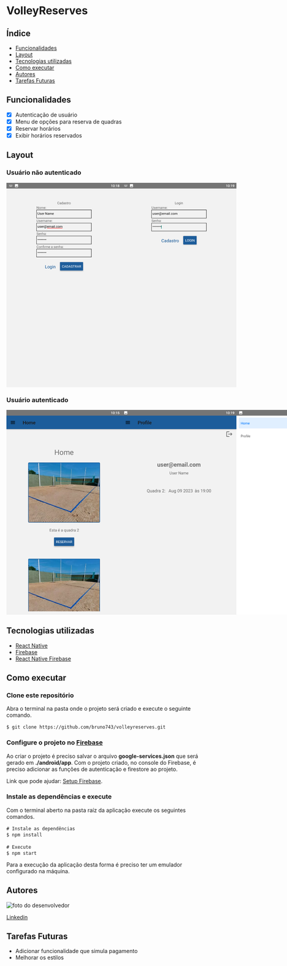 # VolleyReserves

## Índice

- <a href="#funcionalidades" >Funcionalidades</a>
- <a href="#layout">Layout</a>
- <a href="#tecnologias-utilizadas" >Tecnologias utilizadas</a>
- <a href="#como-executar">Como executar</a>
- <a href="#autores">Autores</a>
- <a href="#tarefas-futuras">Tarefas Futuras</a>

## Funcionalidades

- [x] Autenticação de usuário
- [x] Menu de opções para reserva de quadras
- [x] Reservar horários
- [x] Exibir horários reservados

## Layout

### Usuário não autenticado

<div style="display:flex">
  <img style="width:300px" src="./layouts/signup.png" alt="tela_signup">
  <img style="width:300px" src="./layouts/signin.png" alt="tela_signin">
</div>

### Usuário autenticado

<div style="display:flex">
  <img style="width:300px" src="./layouts/home.png" alt="tela_home">
  <img style="width:300px" src="./layouts/profile.png" alt="tela_profile">
  <img style="width:300px" src="./layouts/drawer.png" alt="drawer">
</div>

## Tecnologias utilizadas

- [React Native](https://reactnative.dev/)
- [Firebase](https://firebase.google.com/docs/guides)
- [React Native Firebase](https://rnfirebase.io/)

## Como executar

### Clone este repositório

Abra o terminal na pasta onde o projeto será criado e execute o seguinte comando.

```
$ git clone https://github.com/bruno743/volleyreserves.git
```

### Configure o projeto no [Firebase](https://console.firebase.google.com/)

Ao criar o projeto é preciso salvar o arquivo **google-services.json** que será gerado em **./android/app**.
Com o projeto criado, no console do Firebase, é preciso adicionar as funções de autenticação e firestore ao projeto.

Link que pode ajudar: [Setup Firebase](https://www.youtube.com/watch?v=W39H-IwMkAw).

### Instale as dependências e execute

Com o terminal aberto na pasta raíz da aplicação execute os seguintes comandos.

```
# Instale as dependências
$ npm install

# Execute
$ npm start
```

Para a execução da aplicação desta forma é preciso ter um emulador configurado na máquina.

## Autores

<img style="width:300px" src="https://avatars.githubusercontent.com/u/57687873?v=4" alt="foto do desenvolvedor">

[Linkedin](https://www.linkedin.com/in/bruno-felipe-608a85219/)

## Tarefas Futuras

- Adicionar funcionalidade que simula pagamento
- Melhorar os estilos
